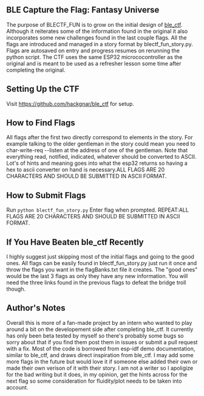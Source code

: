 ## BLE Capture the Flag: Fantasy Universe
The purpose of BLECTF_FUN is to grow on the initial design of [ble_ctf](https://github.com/hackgnar/ble_ctf). Although it reiterates some of the information found in the original it also incorporates some new challenges found in the last couple flags. All the flags are introduced and managed in a story format by blectf_fun_story.py. Flags are autosaved on entry and progress resumes on rerunning the python script. The CTF uses the same ESP32 micrococontroller as the original and is meant to be used as a refresher lesson some time after completing the original. 

## Setting Up the CTF
Visit https://github.com/hackgnar/ble_ctf for setup.

## How to Find Flags
All flags after the first two directly correspond to elements in the story. For example talking to the older gentleman in the story could mean you need to char-write-req --listen at the address of one of the gentleman. Note that everything read, notified, indicated, whatever should be converted to ASCII. Lot's of hints and meaning goes into what the esp32 returns so having a hex to ascii converter on hand is necessary.ALL FLAGS ARE 20 CHARACTERS AND SHOULD BE SUBMITTED IN ASCII FORMAT. 

## How to Submit Flags
Run `python blectf_fun_story.py`
Enter flag when prompted. REPEAT:ALL FLAGS ARE 20 CHARACTERS AND SHOULD BE SUBMITTED IN ASCII FORMAT. 

## If You Have Beaten ble_ctf Recently
I highly suggest just skipping most of the initial flags and going to the good ones. All flags can be easily found in blectf_fun_story.py just run it once and throw the flags you want in the flagBanks.txt file it creates. The "good ones" would be the last 3 flags as only they have any new information. You will need the three links found in the previous flags to defeat the bridge troll though.

## Author's Notes
Overall this is more of a fan-made project by an intern who wanted to play around a bit on the developement side after completing ble_ctf. It currently has only been beta tested by myself so there's probably some bugs so sorry about that if you find them post them in issues or submit a pull request with a fix. Most of the code is borrowed from esp-idf demo documentation, similar to ble_ctf, and draws direct inspiration from ble_ctf. I may add some more flags in the future but would love it if someone else added their own or made their own verison of it with their story. I am not a writer so I apoligize for the bad writing but it does, in my opinion, get the hints across for the next flag so some consideration for fluidity/plot needs to be taken into account.
